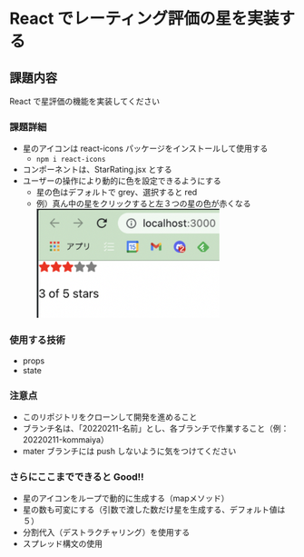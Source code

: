 # React でレーティング評価の星を実装する

## 課題内容
React で星評価の機能を実装してください

### 課題詳細
- 星のアイコンは react-icons パッケージをインストールして使用する
  - ```npm i react-icons```
- コンポーネントは、StarRating.jsx とする
- ユーザーの操作により動的に色を設定できるようにする
  - 星の色はデフォルトで grey、選択すると red
  - 例）真ん中の星をクリックすると左３つの星の色が赤くなる
    ![真ん中の星をクリックした状態](2022-02-11-17-12-23.png)


### 使用する技術
- props
- state


### 注意点
- このリポジトリをクローンして開発を進めること
- ブランチ名は、「20220211-名前」とし、各ブランチで作業すること（例：20220211-kommaiya）
- mater ブランチには push しないように気をつけてください


### さらにここまでできると Good!!
- 星のアイコンをループで動的に生成する（mapメソッド）
- 星の数も可変にする（引数で渡した数だけ星を生成する、デフォルト値は５）
- 分割代入（デストラクチャリング）を使用する
- スプレッド構文の使用

